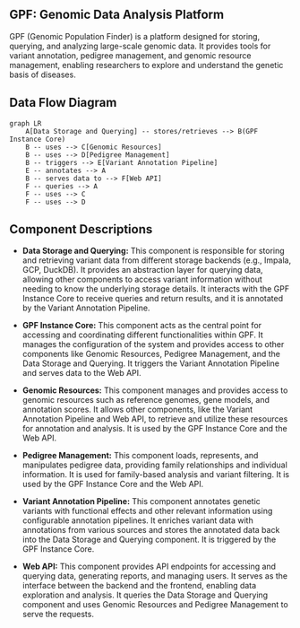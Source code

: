 ## GPF: Genomic Data Analysis Platform

GPF (Genomic Population Finder) is a platform designed for storing, querying, and analyzing large-scale genomic data. It provides tools for variant annotation, pedigree management, and genomic resource management, enabling researchers to explore and understand the genetic basis of diseases.

## Data Flow Diagram

```mermaid
graph LR
    A[Data Storage and Querying] -- stores/retrieves --> B(GPF Instance Core)
    B -- uses --> C[Genomic Resources]
    B -- uses --> D[Pedigree Management]
    B -- triggers --> E[Variant Annotation Pipeline]
    E -- annotates --> A
    B -- serves data to --> F[Web API]
    F -- queries --> A
    F -- uses --> C
    F -- uses --> D
```

## Component Descriptions

*   **Data Storage and Querying:** This component is responsible for storing and retrieving variant data from different storage backends (e.g., Impala, GCP, DuckDB). It provides an abstraction layer for querying data, allowing other components to access variant information without needing to know the underlying storage details. It interacts with the GPF Instance Core to receive queries and return results, and it is annotated by the Variant Annotation Pipeline.

*   **GPF Instance Core:** This component acts as the central point for accessing and coordinating different functionalities within GPF. It manages the configuration of the system and provides access to other components like Genomic Resources, Pedigree Management, and the Data Storage and Querying. It triggers the Variant Annotation Pipeline and serves data to the Web API.

*   **Genomic Resources:** This component manages and provides access to genomic resources such as reference genomes, gene models, and annotation scores. It allows other components, like the Variant Annotation Pipeline and Web API, to retrieve and utilize these resources for annotation and analysis. It is used by the GPF Instance Core and the Web API.

*   **Pedigree Management:** This component loads, represents, and manipulates pedigree data, providing family relationships and individual information. It is used for family-based analysis and variant filtering. It is used by the GPF Instance Core and the Web API.

*   **Variant Annotation Pipeline:** This component annotates genetic variants with functional effects and other relevant information using configurable annotation pipelines. It enriches variant data with annotations from various sources and stores the annotated data back into the Data Storage and Querying component. It is triggered by the GPF Instance Core.

*   **Web API:** This component provides API endpoints for accessing and querying data, generating reports, and managing users. It serves as the interface between the backend and the frontend, enabling data exploration and analysis. It queries the Data Storage and Querying component and uses Genomic Resources and Pedigree Management to serve the requests.